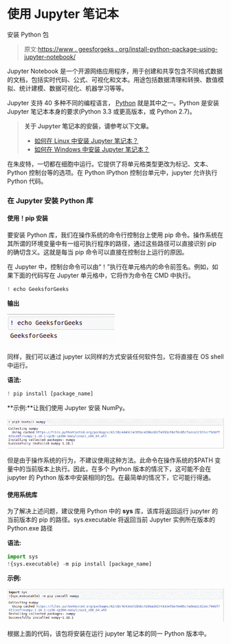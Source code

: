 # 使用 Jupyter 笔记本

安装 Python 包

> 原文:[https://www . geesforgeks . org/install-python-package-using-jupyter-notebook/](https://www.geeksforgeeks.org/install-python-package-using-jupyter-notebook/)

Jupyter Notebook 是一个开源网络应用程序，用于创建和共享包含不同格式数据的文档，包括实时代码、公式、可视化和文本。用途包括数据清理和转换、数值模拟、统计建模、数据可视化、机器学习等等。

Jupyter 支持 40 多种不同的编程语言， [Python](https://www.geeksforgeeks.org/python-tutorial/) 就是其中之一。Python 是安装 Jupyter 笔记本本身的要求(Python 3.3 或更高版本，或 Python 2.7)。

> **关于 Jupyter 笔记本的安装，请参考以下文章。**
> 
> *   [如何在 Linux 中安装 Jupyter 笔记本？](https://www.geeksforgeeks.org/how-to-install-jupyter-notebook-in-linux/)
> *   [如何在 Windows 中安装 Jupyter 笔记本？](https://www.geeksforgeeks.org/how-to-install-jupyter-notebook-in-windows/)

在朱皮特，一切都在细胞中运行。它提供了将单元格类型更改为标记、文本、Python 控制台等的选项。在 Python IPython 控制台单元中，jupyter 允许执行 Python 代码。

### 在 Jupyter 安装 Python 库

#### 使用！pip 安装

要安装 Python 库，我们在操作系统的命令行控制台上使用 pip 命令。操作系统在其所谓的环境变量中有一组可执行程序的路径，通过这些路径可以直接识别 pip 的确切含义。这就是每当 pip 命令可以直接在控制台上运行的原因。

在 Jupyter 中，控制台命令可以由“！”执行在单元格内的命令前签名。例如，如果下面的代码写在 Jupyter 单元格中，它将作为命令在 CMD 中执行。

```py
! echo GeeksforGeeks

```

**输出**

![install-package-in-jupyter](img/c50c0274958c657fd75f4e25f2182088.png)

同样，我们可以通过 jupyter 以同样的方式安装任何软件包，它将直接在 OS shell 中运行。

**语法:**

```py
! pip install [package_name] 
```

**示例:**让我们使用 Jupyter 安装 NumPy。

![install-package-jupyter](img/9b0c313b10faa882717aaadcfc5de99a.png)

但是由于操作系统的行为，不建议使用这种方法。此命令在操作系统的$PATH 变量中的当前版本上执行。因此，在多个 Python 版本的情况下，这可能不会在 jupyter 的 Python 版本中安装相同的包。在最简单的情况下，它可能行得通。

#### 使用系统库

为了解决上述问题，建议使用 Python 中的 **sys** 库，该库将返回运行 jupyter 的当前版本的 pip 的路径。sys.executable 将返回当前 Jupyter 实例所在版本的 Python.exe 路径

**语法:**

```py
import sys
!{sys.executable} -m pip install [package_name]

```

**示例:**

![install-packahe-jupyter2](img/60165bf5cc0f3dc59beb252d5ff68a6c.png)

根据上面的代码，该包将安装在运行 jupyter 笔记本的同一 Python 版本中。